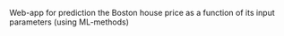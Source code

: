 Web-app for prediction the Boston house price as a function of its input parameters (using ML-methods) 
